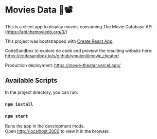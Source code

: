 # Movies Data 🍿📽️
This is a client app to display movies consuming The Movie Database API (https://api.themoviedb.org/3/)

This project was bootstrapped with [Create React App](https://github.com/facebook/create-react-app).

CodeSandbox to explore de code and preview the resulting website here:
https://codesandbox.io/s/github/ymulenll/movie_theater/

Production deployment: https://movie-theater.vercel.app/

## Available Scripts

In the project directory, you can run:

### `npm install`
### `npm start`

Runs the app in the development mode.<br />
Open [http://localhost:3000](http://localhost:3000) to view it in the browser.
